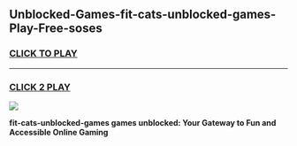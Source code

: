 
## Unblocked-Games-fit-cats-unblocked-games-Play-Free-soses
<h3>
<a href="https://premium76.site?title=fit-cats-unblocked-games&ref=20M">CLICK TO PLAY</a></h3>
<hr>

<h3>
<a href="https://premium76.site?title=fit-cats-unblocked-games&ref=20M">CLICK 2 PLAY</a>
  
</h3>

<a href="https://premium76.site?title=fit-cats-unblocked-games&ref=19M"><img src="https://clearcache.store/games.png"></a>


**fit-cats-unblocked-games games unblocked: Your Gateway to Fun and Accessible Online Gaming**
